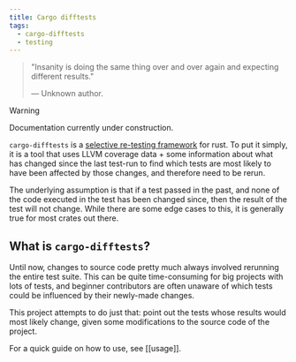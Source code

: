 ```yaml
---
title: Cargo difftests
tags:
  - cargo-difftests
  - testing
---
```


> "Insanity is doing the same thing over and over again and expecting different results."
>
> &#8212; Unknown author.


>[!warning]
> Documentation currently under construction.


`cargo-difftests` is a [selective re-testing framework][selective-retesting-wikipedia] for rust.
To put it simply, it is a tool that uses LLVM coverage data +
some information about what has changed since the last test-run
to find which tests are most likely to have been affected by those
changes, and therefore need to be rerun.

The underlying assumption is that if a test passed in the past,
and none of the code executed in the test has been changed since,
then the result of the test will not change. While there are some
edge cases to this, it is generally true for most crates out there.

## What is `cargo-difftests`?

Until now, changes to source code pretty much always involved
rerunning the entire test suite. This can be quite time-consuming
for big projects with lots of tests, and beginner contributors
are often unaware of which tests could be influenced by their
newly-made changes.

This project attempts to do just that: point out the tests
whose results would most likely change, given some modifications
to the source code of the project.

For a quick guide on how to use, see [[usage]].


[selective-retesting-wikipedia]: https://en.wikipedia.org/wiki/Regression_testing#Regression_test_selection